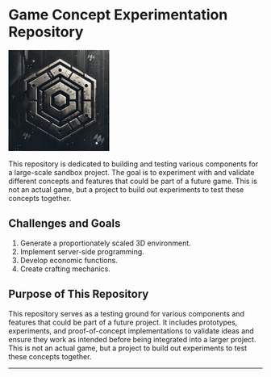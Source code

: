 # Game Concept Experimentation Repository

<img src="assets/image.png" alt="Sci-Fi Corp Logo" width="200"/>


This repository is dedicated to building and testing various components for a large-scale sandbox project. The goal is to experiment with and validate different concepts and features that could be part of a future game. This is not an actual game, but a project to build out experiments to test these concepts together.

## Challenges and Goals
1. Generate a proportionately scaled 3D environment.
2. Implement server-side programming.
3. Develop economic functions.
4. Create crafting mechanics.

## Purpose of This Repository

This repository serves as a testing ground for various components and features that could be part of a future project. It includes prototypes, experiments, and proof-of-concept implementations to validate ideas and ensure they work as intended before being integrated into a larger project. This is not an actual game, but a project to build out experiments to test these concepts together.

***